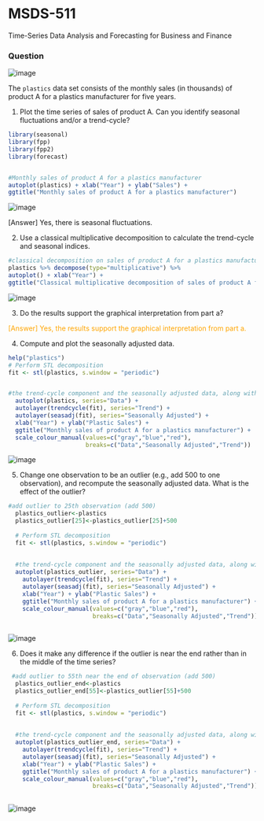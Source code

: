# MSDS-511
Time-Series Data Analysis and Forecasting for Business and Finance

### Question
![image](https://github.com/user-attachments/assets/a08258ed-d29e-44ee-943e-c750ee3d61e8)

The `plastics` data set consists of the monthly sales (in thousands) of product A for a plastics manufacturer for five years.

1. Plot the time series of sales of product A. Can you identify seasonal fluctuations and/or a trend-cycle?

  ```r
library(seasonal)
library(fpp)
library(fpp2)
library(forecast)


#Monthly sales of product A for a plastics manufacturer
autoplot(plastics) + xlab("Year") + ylab("Sales") +
  ggtitle("Monthly sales of product A for a plastics manufacturer")
  ```
![image](https://github.com/user-attachments/assets/9f3bf92e-5e95-4d65-ab26-dd5123a75569)

[Answer] Yes, there is seasonal fluctuations.

2. Use a classical multiplicative decomposition to calculate the trend-cycle and seasonal indices.

  ```r
  #classical decomposition on sales of product A for a plastics manufacturer time series data
plastics %>% decompose(type="multiplicative") %>%
  autoplot() + xlab("Year") +
  ggtitle("Classical multiplicative decomposition of sales of product A for a plastic manufacturer")
  ```
![image](https://github.com/user-attachments/assets/7c2785ca-1786-44f2-b6e0-5e5d846854cc)

3. Do the results support the graphical interpretation from part a?

<span style="color:orange;">[Answer] Yes, the results support the graphical interpretation from part a.
</span>



4. Compute and plot the seasonally adjusted data.
```r
help("plastics")
# Perform STL decomposition
fit <- stl(plastics, s.window = "periodic")


#the trend-cycle component and the seasonally adjusted data, along with the original data.
  autoplot(plastics, series="Data") +
  autolayer(trendcycle(fit), series="Trend") +
  autolayer(seasadj(fit), series="Seasonally Adjusted") +
  xlab("Year") + ylab("Plastic Sales") +
  ggtitle("Monthly sales of product A for a plastics manufacturer") +
  scale_colour_manual(values=c("gray","blue","red"),
                      breaks=c("Data","Seasonally Adjusted","Trend"))

```
![image](https://github.com/user-attachments/assets/4678972e-59e4-43d1-a48c-c2638e826a2c)

5. Change one observation to be an outlier (e.g., add 500 to one observation), and recompute the seasonally adjusted data. What is the effect of the outlier?

```r
#add outlier to 25th observation (add 500)
  plastics_outlier<-plastics
  plastics_outlier[25]<-plastics_outlier[25]+500
  
  # Perform STL decomposition
  fit <- stl(plastics, s.window = "periodic")
  
  
  #the trend-cycle component and the seasonally adjusted data, along with the original data.
  autoplot(plastics_outlier, series="Data") +
    autolayer(trendcycle(fit), series="Trend") +
    autolayer(seasadj(fit), series="Seasonally Adjusted") +
    xlab("Year") + ylab("Plastic Sales") +
    ggtitle("Monthly sales of product A for a plastics manufacturer") +
    scale_colour_manual(values=c("gray","blue","red"),
                        breaks=c("Data","Seasonally Adjusted","Trend"))
 
```
![image](https://github.com/user-attachments/assets/028cc8b4-370e-4067-964d-76761fe29f5b)

6. Does it make any difference if the outlier is near the end rather than in the middle of the time series?

```r
 #add outlier to 55th near the end of observation (add 500)
  plastics_outlier_end<-plastics
  plastics_outlier_end[55]<-plastics_outlier[55]+500
  
  # Perform STL decomposition
  fit <- stl(plastics, s.window = "periodic")
  
  
  #the trend-cycle component and the seasonally adjusted data, along with the original data.
  autoplot(plastics_outlier_end, series="Data") +
    autolayer(trendcycle(fit), series="Trend") +
    autolayer(seasadj(fit), series="Seasonally Adjusted") +
    xlab("Year") + ylab("Plastic Sales") +
    ggtitle("Monthly sales of product A for a plastics manufacturer") +
    scale_colour_manual(values=c("gray","blue","red"),
                        breaks=c("Data","Seasonally Adjusted","Trend"))
  
```
![image](https://github.com/user-attachments/assets/33810a8d-e3bf-4117-b589-71466da4aedf)


